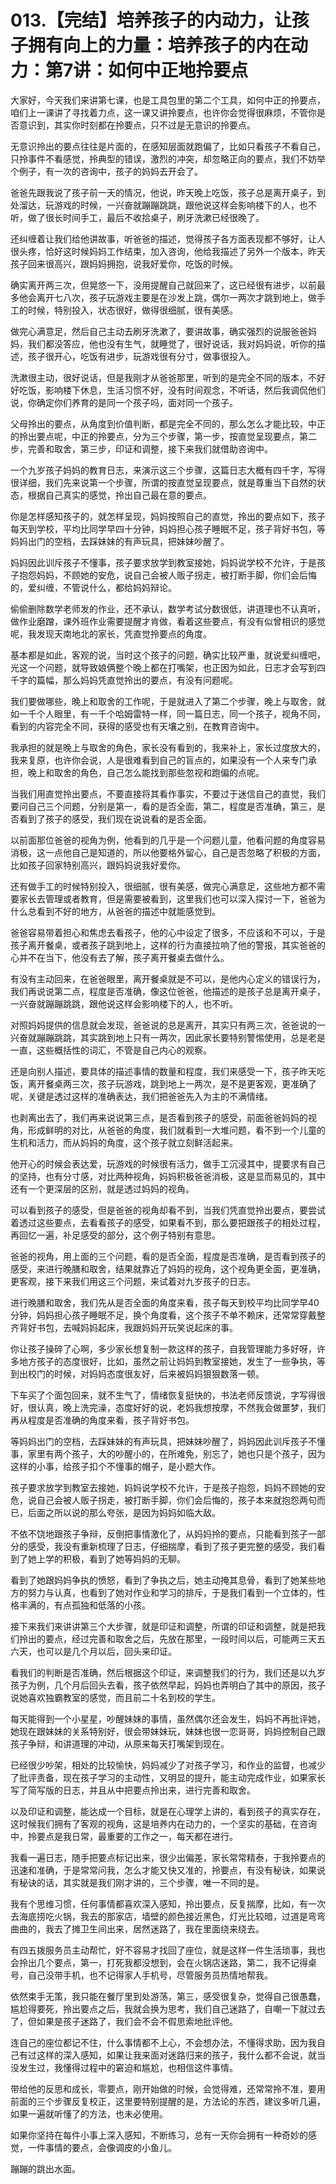 # 013.【完结】培养孩子的内动力，让孩子拥有向上的力量：培养孩子的内在动力：第7讲：如何中正地拎要点

大家好，今天我们来讲第七课，也是工具包里的第二个工具，如何中正的拎要点，咱们上一课讲了寻找着力点，这一课又讲拎要点，也许你会觉得很麻烦，不管你是否意识到，其实你时刻都在拎要点，只不过是无意识的拎要点。

无意识拎出的要点往往是片面的，在感知层面就跑偏了，比如只看孩子不看自己，只拎事件不看感觉，拎典型的错误，激烈的冲突，却忽略正向的要点，我们不妨举个例子，有一次的咨询中，孩子的妈妈去开会了。

爸爸先跟我说了孩子前一天的情况，他说，昨天晚上吃饭，孩子总是离开桌子，到处溜达，玩游戏的时候，一兴奋就蹦蹦跳跳，跟他说这样会影响楼下的人，也不听，做了很长时间手工，最后不收拾桌子，刷牙洗漱已经很晚了。

还纠缠着让我们给他讲故事，听爸爸的描述，觉得孩子各方面表现都不够好，让人很头疼，恰好这时候妈妈工作结束，加入咨询，他给我描述了另外一个版本，昨天孩子回来很高兴，跟妈妈拥抱，说我好爱你，吃饭的时候。

确实离开两三次，但晃悠一下，没用提醒自己就回来了，这已经很有进步，以前最多他会离开七八次，孩子玩游戏主要是在沙发上跳，偶尔一两次才跳到地上，做手工的时候，特别投入，状态很好，做得很细腻，很有美感。

做完心满意足，然后自己主动去刷牙洗漱了，要讲故事，确实强烈的说服爸爸妈妈，我们都没答应，他也没有生气，就睡觉了，很好说话，我对妈妈说，听你的描述，孩子很开心，吃饭有进步，玩游戏很有分寸，做事很投入。

洗漱很主动，很好说话，但是我刚才从爸爸那里，听到的是完全不同的版本，不好好吃饭，影响楼下休息，生活习惯不好，没有时间观念，不听话，然后我调侃他们说，你确定你们养育的是同一个孩子吗，面对同一个孩子。

父母拎出的要点，从角度到价值判断，都是完全不同的，那么怎么才能比较，中正的拎出要点呢，中正的拎要点，分为三个步骤，第一步，按直觉呈现要点，第二步，完善和取舍，第三步，印证和调整，接下来我们就借助咨询中。

一个九岁孩子妈妈的教育日志，来演示这三个步骤，这篇日志大概有四千字，写得很详细，我们先来说第一个步骤，所谓的按直觉呈现要点，就是尊重当下自然的状态，根据自己真实的感觉，拎出自己最在意的要点。

你是怎样感知孩子的，就怎样呈现，妈妈按照自己的直觉，拎出的要点如下，孩子每天到学校，平均比同学早四十分钟，妈妈担心孩子睡眠不足，孩子背好书包，等妈妈出门的空档，去踩妹妹的有声玩具，把妹妹吵醒了。

妈妈因此训斥孩子不懂事，孩子要求放学到教室接她，妈妈说学校不允许，于是孩子抱怨妈妈，不顾她的安危，说自己会被人贩子拐走，被打断手脚，你们会后悔的，爱纠缠，不管说什么，都给妈妈辩论。

偷偷删除数学老师发的作业，还不承认，数学考试分数很低，讲道理也不认真听，做作业磨蹭，课外班作业需要提醒才肯做，看着这些要点，有没有似曾相识的感觉呢，我发现天南地北的家长，凭直觉拎要点的角度。

基本都是如此，客观的说，当时这个孩子的问题，确实比较严重，就说爱纠缠吧，光这一个问题，就导致娘俩整个晚上都在打嘴架，也正因为如此，日志才会写到四千字的篇幅，那么妈妈凭直觉拎出的要点，有没有问题呢。

我们要做哪些，晚上和取舍的工作呢，于是就进入了第二个步骤，晚上与取舍，就如一千个人眼里，有一千个哈姆雷特一样，同一篇日志，同一个孩子，视角不同，看到的内容完全不同，获得的感受也有天壤之别，在教育咨询中。

我承担的就是晚上与取舍的角色，家长没有看到的，我来补上，家长过度放大的，我来复原，也许你会说，人是很难看到自己的盲点的，如果没有一个人来专门承担，晚上和取舍的角色，自己怎么能找到那些忽视和跑偏的点呢。

当我们用直觉拎出要点，不要直接将其看作事实，不要过于迷信自己的直觉，我们要问自己三个问题，分别是第一，看的是否全面，第二，程度是否准确，第三，是否看到了孩子的感受，我们现在说说看的是否全面。

以前面那位爸爸的视角为例，他看到的几乎是一个问题儿童，他看问题的角度容易消极，这一点他自己是知道的，所以他要格外留心，自己是否忽略了积极的方面，比如孩子回家特别高兴，跟妈妈说我好爱你。

还有做手工的时候特别投入，很细腻，很有美感，做完心满意足，这些地方都不需要家长去管理或者教育，但是需要被看到，这里我们也可以深入探讨一下，爸爸为什么总看到不好的地方，从爸爸的描述中就能感觉到。

爸爸容易带着担心和焦虑去看孩子，他的心中设定了很多，不应该和不可以，于是孩子离开餐桌，或者孩子跳到地上，这样的行为直接拉响了他的警报，其实爸爸的心并不在当下，他没有去了解，孩子离开餐桌去做什么。

有没有主动回来，在爸爸眼里，离开餐桌就是不可以，是他内心定义的错误行为，我们再说说第二点，程度是否准确，像这位爸爸，他描述的是孩子总是离开桌子，一兴奋就蹦蹦跳跳，跟他说这样会影响楼下的人，也不听。

对照妈妈提供的信息就会发现，爸爸说的总是离开，其实只有两三次，爸爸说的一兴奋就蹦蹦跳跳，其实跳到地上只有一两次，因此家长要特别警惕使用，总是老是一直，这些概括性的词汇，不管是自己内心的观察。

还是向别人描述，要具体的描述事情的数量和程度，我们来感受一下，孩子昨天吃饭，离开餐桌两三次，孩子玩游戏，跳到地上一两次，是不是更客观，更准确了呢，关键是透过这样的准确表达，我们把爸爸先入为主的不满情绪。

也剥离出去了，我们再来说说第三点，是否看到孩子的感受，前面爸爸妈妈的视角，形成鲜明的对比，从爸爸的角度，我们就看到一大堆问题，看不到一个儿童的生机和活力，而从妈妈的角度，这个孩子就立刻鲜活起来。

他开心的时候会表达爱，玩游戏的时候很有活力，做手工沉浸其中，提要求有自己的坚持，也有分寸感，对比两种视角，妈妈积极爸爸消极，这是显而易见的，其中还有一个更深层的区别，就是透过妈妈的视角。

可以看到孩子的感受，但是爸爸的视角却看不到，当我们凭直觉拎出要点，要尝试着透过这些要点，去看看孩子的感受，如果看不到，那么要把跟孩子的相处过程，再回忆一遍，补足感受的部分，这个例子特别有意思。

爸爸的视角，用上面的三个问题，看的是否全面，程度是否准确，是否看到孩子的感受，来进行晚膳和取舍，结果就靠近了妈妈的视角，这个视角更全面，更准确，更客观，接下来我们用这三个问题，来试着对九岁孩子的日志。

进行晚膳和取舍，我们先从是否全面的角度来看，孩子每天到校平均比同学早40分钟，妈妈担心孩子睡眠不足，换个角度看，这个孩子不单不赖床，还常常穿戴整齐背好书包，去喊妈妈起床，我跟妈妈开玩笑说起床的事。

你让孩子操碎了心啊，多少家长想复制一款这样的孩子，自我管理能力多好呀，许多地方孩子的态度很好，比如，虽然之前让妈妈到教室接她，发生了一些争执，等到出校门的时候，对妈妈态度很友好，后来被妈妈狠狠数落一顿。

下车买了个面包回来，就不生气了，情绪恢复挺快的，书法老师反馈说，字写得很好，很认真，晚上洗完澡，态度好好的说，老妈我想按摩，不然我会做噩梦，我们再从程度是否准确的角度来看，孩子背好书包。

等妈妈出门的空档，去踩妹妹的有声玩具，把妹妹吵醒了，妈妈因此训斥孩子不懂事，家里有两个孩子，大的吵醒小的，在所难免，别忘了，她也只是个孩子，因为这样的小事，给孩子扣个不懂事的帽子，是小题大作。

孩子要求放学到教室去接她，妈妈说学校不允许，于是孩子抱怨，妈妈不顾她的安危，说自己会被人贩子拐走，被打断手脚，你们会后悔的，孩子本来就抱怨两句而已，后面之所以说的那么夸张，是因为妈妈如临大敌。

不依不饶地跟孩子争辩，反倒把事情激化了，从妈妈拎的要点，只能看到孩子一部分的感受，我没有重新梳理了日志，仔细揣摩，看到了孩子更完整的感受，我们看到了她上学的积极，看到了她等妈妈的无聊。

看到了她跟妈妈争执的愤怒，看到了争执之后，她主动掩其息骨，看到了她某些地方的努力与认真，也看到了她对作业和学习的排斥，于是我们看到一个立体的，性格丰满的，有点孤独和低落的小孩。

接下来我们来讲讲第三个大步骤，就是印证和调整，所谓的印证和调整，就是把我们拎出的要点，经过完善和取舍之后，先放在那里，一段时间以后，可能两三天五六天，也可以是几个月以后，回头来印证。

看我们的判断是否准确，然后根据这个印证，来调整我们的行为，我们还是以九岁孩子为例，几个月后回头去看，孩子依然早起，妈妈也弄明白了其中的原因，孩子说她喜欢独霸教室的感觉，而且前二十名到校的学生。

每天能得到一个小星星，吵醒妹妹的事情，虽然偶尔还会发生，妈妈不再批评她，她现在跟妹妹的关系特别好，很会带妹妹玩，妹妹也很一恋哥哥，妈妈控制自己跟孩子争辩，和讲道理的冲动，从原来每天打嘴架到现在。

已经很少吵架，相处的比较愉快，妈妈减少了对孩子学习，和作业的监督，也减少了批评责备，现在孩子学习的主动性，又明显的提升，能主动完成作业，如果家长写了简写版的日志，并且从中把要点拎出来，进行完善和取舍。

以及印证和调整，能达成一个目标，就是在心理学上讲的，看到孩子的真实存在，这时候我们拥有了客观的视角，这是培养内在动力的，一个坚实的基础，在咨询中，拎要点是我日常，最重要的工作之一，每天都在进行。

我看一遍日志，随手把要点标记出来，很少出偏差，家长常常精泰，于我拎要点的迅速和准确，于是常常问我，怎么才能又快又准的，拎要点，有没有秘诀，如果说有秘诀的话，其实就是我们刚才讲的，三个步骤，唯一不同的是。

我有个思维习惯，任何事情都喜欢深入感知，拎出要点，反复揣摩，比如，有一次去海底捞吃火锅，我去的那家店，墙壁的颜色接近黑色，灯光比较暗，过道是弯弯曲曲的，我去了摊卫生间出来，居然迷路了，我在里面绕来绕去。

有四五拨服务员主动帮忙，好不容易才找回了座位，就是这样一件生活琐事，我也会拎出几个要点，第一，打死我都没想到，会在火锅店迷路，第二，我不记得桌号，自己没带手机，也不记得家人手机号，尽管服务员热情地帮我。

依然束手无策，我只能在餐厅里到处游荡，第三，感受很复杂，觉得自己很愚蠢，尴尬得要死，拎出要点之后，我就会换为思考，我们自己迷路了，自嘲一下就过去了，但如果是孩子迷路了，我们会不会不假思索地批评他。

连自己的座位都记不住，什么事情都不上心，不会想办法，不懂得求助，因为我自己有过这样的深入感知，如果让我来面对迷路归来的孩子，我什么都不会说，就当没发生过，我懂得过程中的窘迫和尴尬，也相信这件事情。

带给他的反思和成长，零要点，刚开始做的时候，会觉得难，还常常拎不准，要用前面的三个步骤反复校正，这里要特别提醒的是，方法论的东西，建议多听几遍，如果一遍就听懂了的方法，也未必使用。

如果你坚持在每件小事上深入感知，不断练习，总有一天你会拥有一种奇妙的感觉，一件事情的要点，会像调皮的小鱼儿。

蹦蹦的跳出水面。